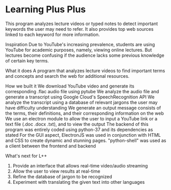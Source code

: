 # Learning Plus Plus

This program analyzes lecture videos or typed notes to detect important keywords the user may need to refer. It also provides top web sources linked to each keyword for more information.

Inspiration
Due to YouTube's increasing prevalence, students are using YouTube for academic purposes, namely, viewing online lectures. But lectures become confusing if the audience lacks some previous knowledge of certain key terms.

What it does
A program that analyzes lecture videos to find important terms and concepts and search the web for additional resources.

How we built it
We download YouTube video and generate its corresponding .flac audio file using pytube
We analyze the audio file and generate a transcript using Google Cloud's SpeechRecognition API
We analyze the transcript using a database of relevant jargons the user may have difficulty understanding
We generate an output message consists of the terms, their definitions, and their corresponding information on the web
We use an electron module to allow the user to input a YouTube link or a text file (.doc .docx .txt), and to view the output
The backend of this program was entirely coded using python-37 and its dependencies as stated
For the GUI aspect, ElectronJS was used in conjunction with HTML and CSS to create dynamic and stunning pages.
"python-shell" was used as a client between the frontend and backend

What's next for L++
1. Provide an interface that allows real-time video/audio streaming
2. Allow the user to view results at real-time
3. Refine the database of jargon to be recognized
4. Experiment with translating the given text into other languages
